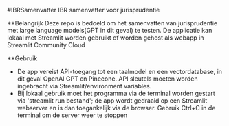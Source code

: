 #IBRSamenvatter
IBR samenvatter voor jurisprudentie

**Belangrijk
Deze repo is bedoeld om het samenvatten van jurisprudentie met large language models(GPT in dit geval) te testen. De applicatie kan lokaal met Streamlit worden gebruikt of worden gehost als webapp in Streamlit Community Cloud

**Gebruik
- De app vereist API-toegang tot een taalmodel en een vectordatabase, in dit geval OpenAI GPT en Pinecone. API sleutels moeten worden ingebracht via Streamlit/environment variables.
- Bij lokaal gebruik moet het programma via de terminal worden gestart via 'streamlit run bestand'; de app wordt gedraaid op een Streamlit webserver en is dan toegankelijk via de browser. Gebruik Ctrl+C in de terminal om de server weer te stoppen
